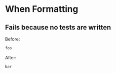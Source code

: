 <!-- gen:mayoverwrite -->
# When Formatting

## Fails because no tests are written

Before:
```ruby
foo
```

After:
```ruby
bar
```

